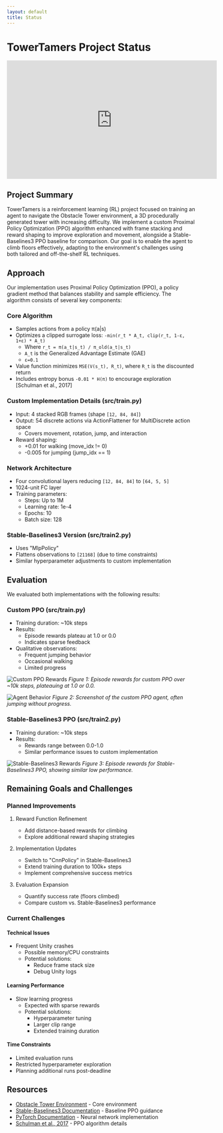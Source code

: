```yaml
---
layout: default
title: Status
---
```


# TowerTamers Project Status
<iframe width="560" height="315" src="https://www.youtube.com/embed/VIDEO_ID" frameborder="0" allowfullscreen></iframe>

## Project Summary

TowerTamers is a reinforcement learning (RL) project focused on training an agent to navigate the Obstacle Tower environment, a 3D procedurally generated tower with increasing difficulty. We implement a custom Proximal Policy Optimization (PPO) algorithm enhanced with frame stacking and reward shaping to improve exploration and movement, alongside a Stable-Baselines3 PPO baseline for comparison. Our goal is to enable the agent to climb floors effectively, adapting to the environment's challenges using both tailored and off-the-shelf RL techniques.

## Approach

Our implementation uses Proximal Policy Optimization (PPO), a policy gradient method that balances stability and sample efficiency. The algorithm consists of several key components:

### Core Algorithm
* Samples actions from a policy π(a|s)
* Optimizes a clipped surrogate loss: `-min(r_t * A_t, clip(r_t, 1-ε, 1+ε) * A_t)`
  * Where `r_t = π(a_t|s_t) / π_old(a_t|s_t)`
  * `A_t` is the Generalized Advantage Estimate (GAE)
  * `ε=0.1`
* Value function minimizes `MSE(V(s_t), R_t)`, where `R_t` is the discounted return
* Includes entropy bonus `-0.01 * H(π)` to encourage exploration [Schulman et al., 2017]

### Custom Implementation Details (src/train.py)
* Input: 4 stacked RGB frames (shape `[12, 84, 84]`)
* Output: 54 discrete actions via ActionFlattener for MultiDiscrete action space
  * Covers movement, rotation, jump, and interaction
* Reward shaping:
  * +0.01 for walking (move_idx != 0)
  * -0.005 for jumping (jump_idx == 1)

### Network Architecture
* Four convolutional layers reducing `[12, 84, 84]` to `[64, 5, 5]`
* 1024-unit FC layer
* Training parameters:
  * Steps: Up to 1M
  * Learning rate: 1e-4
  * Epochs: 10
  * Batch size: 128

### Stable-Baselines3 Version (src/train2.py)
* Uses "MlpPolicy"
* Flattens observations to `[21168]` (due to time constraints)
* Similar hyperparameter adjustments to custom implementation

## Evaluation

We evaluated both implementations with the following results:

### Custom PPO (src/train.py)
* Training duration: ~10k steps
* Results:
  * Episode rewards plateau at 1.0 or 0.0
  * Indicates sparse feedback
* Qualitative observations:
  * Frequent jumping behavior
  * Occasional walking
  * Limited progress

![Custom PPO Rewards](rewards.png)
*Figure 1: Episode rewards for custom PPO over ~10k steps, plateauing at 1.0 or 0.0.*

![Agent Behavior](screenshot.jpg)
*Figure 2: Screenshot of the custom PPO agent, often jumping without progress.*

### Stable-Baselines3 PPO (src/train2.py)
* Training duration: ~10k steps
* Results:
  * Rewards range between 0.0-1.0
  * Similar performance issues to custom implementation

![Stable-Baselines3 Rewards](sb3_rewards.png)
*Figure 3: Episode rewards for Stable-Baselines3 PPO, showing similar low performance.*

## Remaining Goals and Challenges

### Planned Improvements
1. Reward Function Refinement
   * Add distance-based rewards for climbing
   * Explore additional reward shaping strategies

2. Implementation Updates
   * Switch to "CnnPolicy" in Stable-Baselines3
   * Extend training duration to 100k+ steps
   * Implement comprehensive success metrics

3. Evaluation Expansion
   * Quantify success rate (floors climbed)
   * Compare custom vs. Stable-Baselines3 performance

### Current Challenges

#### Technical Issues
* Frequent Unity crashes
  * Possible memory/CPU constraints
  * Potential solutions:
    * Reduce frame stack size
    * Debug Unity logs

#### Learning Performance
* Slow learning progress
  * Expected with sparse rewards
  * Potential solutions:
    * Hyperparameter tuning
    * Larger clip range
    * Extended training duration

#### Time Constraints
* Limited evaluation runs
* Restricted hyperparameter exploration
* Planning additional runs post-deadline

## Resources

* [Obstacle Tower Environment](https://github.com/Unity-Technologies/obstacle-tower-env) - Core environment
* [Stable-Baselines3 Documentation](https://stable-baselines3.readthedocs.io/) - Baseline PPO guidance
* [PyTorch Documentation](https://pytorch.org/docs/stable/index.html) - Neural network implementation
* [Schulman et al., 2017](https://arxiv.org/abs/1707.06347) - PPO algorithm details

